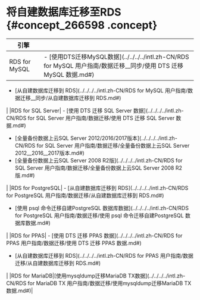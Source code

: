 # 将自建数据库迁移至RDS {#concept_266598 .concept}

|引擎| |
|--|--|
|RDS for MySQL| -   [使用DTS迁移MySQL数据](../../../../intl.zh-CN/RDS for MySQL 用户指南/数据迁移__同步/使用 DTS 迁移 MySQL 数据.md#)
-   [从自建数据库迁移到 RDS](../../../../intl.zh-CN/RDS for MySQL 用户指南/数据迁移__同步/从自建数据库迁移到 RDS.md#)

 |
|RDS for SQL Server| -   [使用 DTS 迁移 SQL Server 数据](../../../../intl.zh-CN/RDS for SQL Server 用户指南/数据迁移/使用 DTS 迁移 SQL Server 数据.md#)
-   [全量备份数据上云SQL Server 2012/2016/2017版本](../../../../intl.zh-CN/RDS for SQL Server 用户指南/数据迁移/全量备份数据上云SQL Server 2012__2016__2017版本.md#)
-   [全量备份数据上云SQL Server 2008 R2版](../../../../intl.zh-CN/RDS for SQL Server 用户指南/数据迁移/全量备份数据上云SQL Server 2008 R2版.md#)

 |
|RDS for PostgreSQL| -   [从自建数据库迁移到 RDS](../../../../intl.zh-CN/RDS for PostgreSQL 用户指南/数据迁移/从自建数据库迁移到 RDS.md#)
-   [使用 psql 命令迁移自建PostgreSQL 数据库数据](../../../../intl.zh-CN/RDS for PostgreSQL 用户指南/数据迁移/使用 psql 命令迁移自建PostgreSQL 数据库数据.md#)

 |
|RDS for PPAS| -   [使用 DTS 迁移 PPAS 数据](../../../../intl.zh-CN/RDS for PPAS 用户指南/数据迁移/使用 DTS 迁移 PPAS 数据.md#)
-   [从自建数据库迁移到 RDS](../../../../intl.zh-CN/RDS for PPAS 用户指南/数据迁移/从自建数据库迁移到 RDS.md#)

 |
|RDS for MariaDB|[使用mysqldump迁移MariaDB TX数据](../../../../intl.zh-CN/RDS for MariaDB TX 用户指南/数据迁移/使用mysqldump迁移MariaDB TX数据.md#)|

